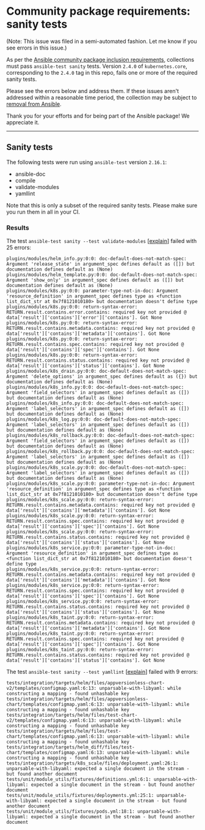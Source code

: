 # Community package requirements: sanity tests

(Note: This issue was filed in a semi-automated fashion. Let me know if you see errors in this issue.)

As per the [Ansible community package inclusion requirements][ci-testing], collections must pass `ansible-test sanity` tests. Version `2.4.0` of `kubernetes.core`, corresponding to the `2.4.0` tag in this repo, fails one or more of the required sanity tests.


Please see the errors below and address them. If these issues aren't addressed within a reasonable time period, the collection may be subject to [removal from Ansible][removal].

Thank you for your efforts and for being part of the Ansible package! We appreciate it.

---

## Sanity tests

The following tests were run using `ansible-test` version `2.16.1`:

- ansible-doc
- compile
- validate-modules
- yamllint

Note that this is only a subset of the required sanity tests. Please make sure you run them in all in your CI.

### Results

The test `ansible-test sanity --test validate-modules` [[explain](https://docs.ansible.com/ansible-core/2.16/dev_guide/testing/sanity/validate-modules.html)] failed with 25 errors:

``` text
plugins/modules/helm_info.py:0:0: doc-default-does-not-match-spec: Argument 'release_state' in argument_spec defines default as ([]) but documentation defines default as (None)
plugins/modules/helm_template.py:0:0: doc-default-does-not-match-spec: Argument 'show_only' in argument_spec defines default as ([]) but documentation defines default as (None)
plugins/modules/k8s.py:0:0: parameter-type-not-in-doc: Argument 'resource_definition' in argument_spec defines type as <function list_dict_str at 0x7f8121010180> but documentation doesn't define type
plugins/modules/k8s.py:0:0: return-syntax-error: RETURN.result.contains.error.contains: required key not provided @ data['result']['contains']['error']['contains']. Got None
plugins/modules/k8s.py:0:0: return-syntax-error: RETURN.result.contains.metadata.contains: required key not provided @ data['result']['contains']['metadata']['contains']. Got None
plugins/modules/k8s.py:0:0: return-syntax-error: RETURN.result.contains.spec.contains: required key not provided @ data['result']['contains']['spec']['contains']. Got None
plugins/modules/k8s.py:0:0: return-syntax-error: RETURN.result.contains.status.contains: required key not provided @ data['result']['contains']['status']['contains']. Got None
plugins/modules/k8s_drain.py:0:0: doc-default-does-not-match-spec: Argument 'delete_options' in argument_spec defines default as ({}) but documentation defines default as (None)
plugins/modules/k8s_info.py:0:0: doc-default-does-not-match-spec: Argument 'field_selectors' in argument_spec defines default as ([]) but documentation defines default as (None)
plugins/modules/k8s_info.py:0:0: doc-default-does-not-match-spec: Argument 'label_selectors' in argument_spec defines default as ([]) but documentation defines default as (None)
plugins/modules/k8s_log.py:0:0: doc-default-does-not-match-spec: Argument 'label_selectors' in argument_spec defines default as ([]) but documentation defines default as (None)
plugins/modules/k8s_rollback.py:0:0: doc-default-does-not-match-spec: Argument 'field_selectors' in argument_spec defines default as ([]) but documentation defines default as (None)
plugins/modules/k8s_rollback.py:0:0: doc-default-does-not-match-spec: Argument 'label_selectors' in argument_spec defines default as ([]) but documentation defines default as (None)
plugins/modules/k8s_scale.py:0:0: doc-default-does-not-match-spec: Argument 'label_selectors' in argument_spec defines default as ([]) but documentation defines default as (None)
plugins/modules/k8s_scale.py:0:0: parameter-type-not-in-doc: Argument 'resource_definition' in argument_spec defines type as <function list_dict_str at 0x7f8121010180> but documentation doesn't define type
plugins/modules/k8s_scale.py:0:0: return-syntax-error: RETURN.result.contains.metadata.contains: required key not provided @ data['result']['contains']['metadata']['contains']. Got None
plugins/modules/k8s_scale.py:0:0: return-syntax-error: RETURN.result.contains.spec.contains: required key not provided @ data['result']['contains']['spec']['contains']. Got None
plugins/modules/k8s_scale.py:0:0: return-syntax-error: RETURN.result.contains.status.contains: required key not provided @ data['result']['contains']['status']['contains']. Got None
plugins/modules/k8s_service.py:0:0: parameter-type-not-in-doc: Argument 'resource_definition' in argument_spec defines type as <function list_dict_str at 0x7f8121010180> but documentation doesn't define type
plugins/modules/k8s_service.py:0:0: return-syntax-error: RETURN.result.contains.metadata.contains: required key not provided @ data['result']['contains']['metadata']['contains']. Got None
plugins/modules/k8s_service.py:0:0: return-syntax-error: RETURN.result.contains.spec.contains: required key not provided @ data['result']['contains']['spec']['contains']. Got None
plugins/modules/k8s_service.py:0:0: return-syntax-error: RETURN.result.contains.status.contains: required key not provided @ data['result']['contains']['status']['contains']. Got None
plugins/modules/k8s_taint.py:0:0: return-syntax-error: RETURN.result.contains.metadata.contains: required key not provided @ data['result']['contains']['metadata']['contains']. Got None
plugins/modules/k8s_taint.py:0:0: return-syntax-error: RETURN.result.contains.spec.contains: required key not provided @ data['result']['contains']['spec']['contains']. Got None
plugins/modules/k8s_taint.py:0:0: return-syntax-error: RETURN.result.contains.status.contains: required key not provided @ data['result']['contains']['status']['contains']. Got None
```

The test `ansible-test sanity --test yamllint` [[explain](https://docs.ansible.com/ansible-core/2.16/dev_guide/testing/sanity/yamllint.html)] failed with 9 errors:

``` text
tests/integration/targets/helm/files/appversionless-chart-v2/templates/configmap.yaml:6:13: unparsable-with-libyaml: while constructing a mapping - found unhashable key
tests/integration/targets/helm/files/appversionless-chart/templates/configmap.yaml:6:13: unparsable-with-libyaml: while constructing a mapping - found unhashable key
tests/integration/targets/helm/files/test-chart-v2/templates/configmap.yaml:6:13: unparsable-with-libyaml: while constructing a mapping - found unhashable key
tests/integration/targets/helm/files/test-chart/templates/configmap.yaml:6:13: unparsable-with-libyaml: while constructing a mapping - found unhashable key
tests/integration/targets/helm_diff/files/test-chart/templates/configmap.yaml:6:13: unparsable-with-libyaml: while constructing a mapping - found unhashable key
tests/integration/targets/k8s_scale/files/deployment.yaml:26:1: unparsable-with-libyaml: expected a single document in the stream - but found another document
tests/unit/module_utils/fixtures/definitions.yml:6:1: unparsable-with-libyaml: expected a single document in the stream - but found another document
tests/unit/module_utils/fixtures/deployments.yml:25:1: unparsable-with-libyaml: expected a single document in the stream - but found another document
tests/unit/module_utils/fixtures/pods.yml:18:1: unparsable-with-libyaml: expected a single document in the stream - but found another document
```




[ci-testing]: https://docs.ansible.com/ansible/latest/community/collection_contributors/collection_requirements.html#ci-testing
[repo-mgmt]: https://docs.ansible.com/ansible/latest/community/collection_contributors/collection_requirements.html#repository-management
[removal]: https://github.com/ansible-collections/overview/blob/main/removal_from_ansible.rst
